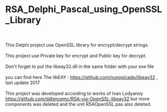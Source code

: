 # RSA_Delphi_Pascal_using_OpenSSL_Library<BR><BR>
This Delphi project use OpenSSL library for encrypt/decrypt strings.<BR><BR>
This project use Private key for encrypt and Public key for decrypt.<BR><BR>
Don't forget to put the libeay32.dll in the same folder with your exe file<BR><BR>
you can find here The libEAY : https://github.com/nunopicado/libeay32 , last update 2017<BR><BR>
This project was developed according to works of Ivan Lodyanoy https://github.com/ddlencemc/RSA-via-OpenSSL-libeay32 but more components was deleted and the unit RSAOpenSSL.pas also deleted.<BR><BR>
